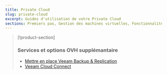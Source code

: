 ```yaml
---
title: Private Cloud
slug: private-cloud
excerpt: Guides d'utilisation de votre Private Cloud
sections: Premiers pas, Gestion des machines virtuelles, Fonctionnalités OVH, NSX, Fonctionnalités VMware vSphere, Outils de migration des Machines Virtuelles, Zerto, vRops, Informations Meltdown et Spectre, Services et options OVH, FAQ
---
```


> [!product-section]
>
> ### Services et options OVH supplémantaire
>
> - [Mettre en place Veeam Backup & Replication](https://docs.ovh.com/fr/storage/veeam-backup-replication/)
> - [Veeam Cloud Connect](https://docs.ovh.com/fr/storage/veeam-cloud-connect/)
>
